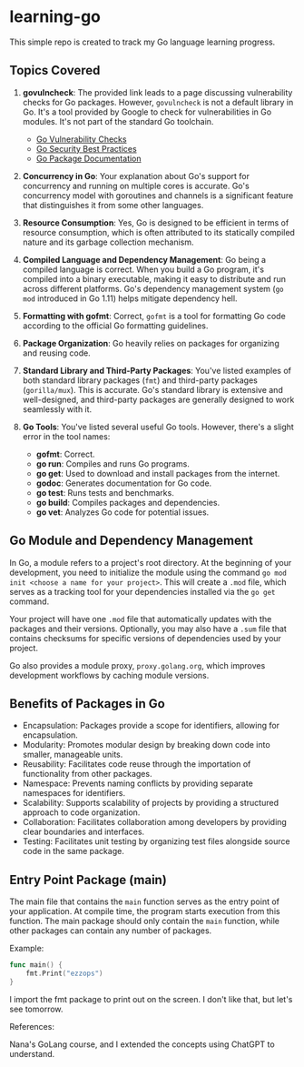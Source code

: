 # learning-go

This simple repo is created to track my Go language learning progress.



## Topics Covered

1. **govulncheck**: The provided link leads to a page discussing vulnerability checks for Go packages. However, `govulncheck` is not a default library in Go. It's a tool provided by Google to check for vulnerabilities in Go modules. It's not part of the standard Go toolchain.
    - [Go Vulnerability Checks](https://go.dev/doc/tutorial/govulncheck)
    - [Go Security Best Practices](https://go.dev/doc/security/best-practices)
    - [Go Package Documentation](https://pkg.go.dev/)

2. **Concurrency in Go**: Your explanation about Go's support for concurrency and running on multiple cores is accurate. Go's concurrency model with goroutines and channels is a significant feature that distinguishes it from some other languages.

3. **Resource Consumption**: Yes, Go is designed to be efficient in terms of resource consumption, which is often attributed to its statically compiled nature and its garbage collection mechanism.

4. **Compiled Language and Dependency Management**: Go being a compiled language is correct. When you build a Go program, it's compiled into a binary executable, making it easy to distribute and run across different platforms. Go's dependency management system (`go mod` introduced in Go 1.11) helps mitigate dependency hell.

5. **Formatting with gofmt**: Correct, `gofmt` is a tool for formatting Go code according to the official Go formatting guidelines.

6. **Package Organization**: Go heavily relies on packages for organizing and reusing code.

7. **Standard Library and Third-Party Packages**: You've listed examples of both standard library packages (`fmt`) and third-party packages (`gorilla/mux`). This is accurate. Go's standard library is extensive and well-designed, and third-party packages are generally designed to work seamlessly with it.

8. **Go Tools**: You've listed several useful Go tools. However, there's a slight error in the tool names:
    - **gofmt**: Correct.
    - **go run**: Compiles and runs Go programs.
    - **go get**: Used to download and install packages from the internet.
    - **godoc**: Generates documentation for Go code.
    - **go test**: Runs tests and benchmarks.
    - **go build**: Compiles packages and dependencies.
    - **go vet**: Analyzes Go code for potential issues.

## Go Module and Dependency Management

In Go, a module refers to a project's root directory. At the beginning of your development, you need to initialize the module using the command `go mod init <choose a name for your project>`. This will create a `.mod` file, which serves as a tracking tool for your dependencies installed via the `go get` command.

Your project will have one `.mod` file that automatically updates with the packages and their versions. Optionally, you may also have a `.sum` file that contains checksums for specific versions of dependencies used by your project.

Go also provides a module proxy, `proxy.golang.org`, which improves development workflows by caching module versions.

## Benefits of Packages in Go

- Encapsulation: Packages provide a scope for identifiers, allowing for encapsulation.
- Modularity: Promotes modular design by breaking down code into smaller, manageable units.
- Reusability: Facilitates code reuse through the importation of functionality from other packages.
- Namespace: Prevents naming conflicts by providing separate namespaces for identifiers.
- Scalability: Supports scalability of projects by providing a structured approach to code organization.
- Collaboration: Facilitates collaboration among developers by providing clear boundaries and interfaces.
- Testing: Facilitates unit testing by organizing test files alongside source code in the same package.

## Entry Point Package (main)

The main file that contains the `main` function serves as the entry point of your application. At compile time, the program starts execution from this function. The main package should only contain the `main` function, while other packages can contain any number of packages.

Example:
```go
func main() {
    fmt.Print("ezzops")
}
```
I import the fmt package to print out on the screen. I don't like that, but let's see tomorrow.

References:

Nana's GoLang course, and I extended the concepts using ChatGPT to understand.



